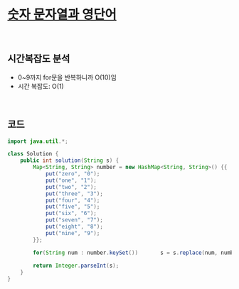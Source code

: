 # [숫자 문자열과 영단어](https://school.programmers.co.kr/learn/courses/30/lessons/81301)

<br>

## 시간복잡도 분석
- 0~9까지 for문을 반복하니까 O(10)임
- 시간 복잡도: O(1)

<br>

## 코드
```java
import java.util.*;

class Solution {
    public int solution(String s) {
        Map<String, String> number = new HashMap<String, String>() {{
            put("zero", "0");
            put("one", "1");
            put("two", "2");
            put("three", "3");
            put("four", "4");
            put("five", "5");
            put("six", "6");
            put("seven", "7");
            put("eight", "8");
            put("nine", "9");
        }};

        for(String num : number.keySet())       s = s.replace(num, number.get(num));
        
        return Integer.parseInt(s);
    }
}
```